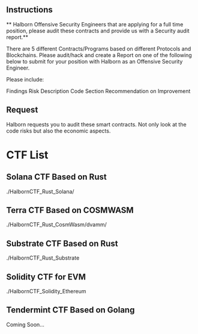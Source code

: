 
## Instructions

** Halborn Offensive Security Engineers that are applying for a full time position, please audit these contracts and provide us with a Security audit report.**

There are 5 different Contracts/Programs based on different Protocols and Blockchains. Please audit/hack and create a Report on one of the following below to submit for your position with Halborn as an Offensive Security Engineer.

Please include:

Findings Risk Description Code Section Recommendation on Improvement

## Request

Halborn requests you to audit these smart contracts. Not only look at the code risks but also the economic aspects.

# CTF List


## Solana CTF Based on Rust

./HalbornCTF_Rust_Solana/

## Terra CTF Based on COSMWASM

./HalbornCTF_Rust_CosmWasm/dvamm/

## Substrate CTF Based on Rust

./HalbornCTF_Rust_Substrate

## Solidity CTF for EVM 

./HalbornCTF_Solidity_Ethereum

## Tendermint CTF Based on Golang

Coming Soon...
